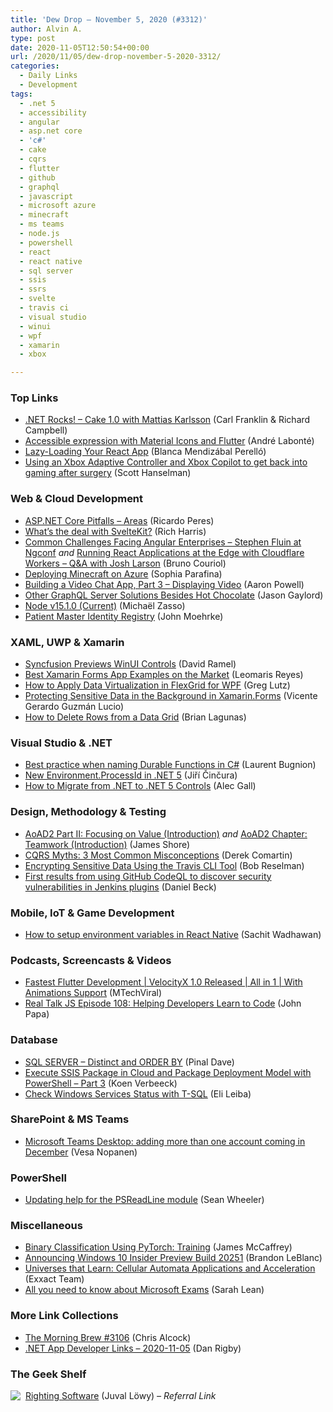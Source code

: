 ```yaml
---
title: 'Dew Drop – November 5, 2020 (#3312)'
author: Alvin A.
type: post
date: 2020-11-05T12:50:54+00:00
url: /2020/11/05/dew-drop-november-5-2020-3312/
categories:
  - Daily Links
  - Development
tags:
  - .net 5
  - accessibility
  - angular
  - asp.net core
  - 'c#'
  - cake
  - cqrs
  - flutter
  - github
  - graphql
  - javascript
  - microsoft azure
  - minecraft
  - ms teams
  - node.js
  - powershell
  - react
  - react native
  - sql server
  - ssis
  - ssrs
  - svelte
  - travis ci
  - visual studio
  - winui
  - wpf
  - xamarin
  - xbox

---
```

### <a name="top"></a>Top Links

  * <a href="http://www.dotnetrocks.com/default.aspx?ShowNum=1712" target="_blank" rel="noopener noreferrer">.NET Rocks! &#8211; Cake 1.0 with Mattias Karlsson</a> (Carl Franklin & Richard Campbell)
  * <a href="https://medium.com/flutter/accessible-expression-with-material-icons-and-flutter-e3f3f622200b?source=rss----4da7dfd21a33---4" target="_blank" rel="noopener noreferrer">Accessible expression with Material Icons and Flutter</a> (André Labonté)
  * <a href="https://www.telerik.com/blogs/lazy-loading-your-react-app" target="_blank" rel="noopener noreferrer">Lazy-Loading Your React App</a> (Blanca Mendizábal Perelló)
  * <a href="http://feeds.hanselman.com/~/638299702/0/scotthanselman~Using-an-Xbox-Adaptive-Controller-and-Xbox-Copilot-to-get-back-into-gaming-after-surgery" target="_blank" rel="noopener noreferrer">Using an Xbox Adaptive Controller and Xbox Copilot to get back into gaming after surgery</a> (Scott Hanselman)



### <a name="web"></a>Web & Cloud Development

  * <a href="https://weblogs.asp.net:443/ricardoperes/asp-net-core-pitfalls-areas?WT.mc_id=DOP-MVP-4025064" target="_blank" rel="noopener noreferrer">ASP.NET Core Pitfalls – Areas</a> (Ricardo Peres)
  * <a href="https://svelte.dev/blog/whats-the-deal-with-sveltekit" target="_blank" rel="noopener noreferrer">What&#8217;s the deal with SvelteKit?</a> (Rich Harris)
  * <a href="https://www.infoq.com/news/2020/11/angular-common-challenges/?utm_campaign=infoq_content&utm_source=infoq&utm_medium=feed&utm_term=global" target="_blank" rel="noopener noreferrer">Common Challenges Facing Angular Enterprises &#8211; Stephen Fluin at Ngconf</a> _and_ <a href="https://www.infoq.com/articles/react-app-edge-cloudflare-workers/?utm_campaign=infoq_content&utm_source=infoq&utm_medium=feed&utm_term=global" target="_blank" rel="noopener noreferrer">Running React Applications at the Edge with Cloudflare Workers &#8211; Q&A with Josh Larson</a> (Bruno Couriol)
  * <a href="https://www.pulumi.com/blog/deploying-minecraft-on-azure/" target="_blank" rel="noopener noreferrer">Deploying Minecraft on Azure</a> (Sophia Parafina)
  * <a href="https://www.aaron-powell.com/posts/2020-11-05-building-a-video-chat-app-part-3-displaying-video/" target="_blank" rel="noopener noreferrer">Building a Video Chat App, Part 3 &#8211; Displaying Video</a> (Aaron Powell)
  * <a href="https://www.jasongaylord.com/blog/2020/11/05/other-graphql-server-solutions" target="_blank" rel="noopener noreferrer">Other GraphQL Server Solutions Besides Hot Chocolate</a> (Jason Gaylord)
  * <a href="https://nodejs.org/en/blog/release/v15.1.0" target="_blank" rel="noopener noreferrer">Node v15.1.0 (Current)</a> (Michaël Zasso)
  * <a href="http://feedproxy.google.com/~r/HealthcareSecurity/privacy/~3/TgY9SwrDOJ0/patient-master-identity-registry.html" target="_blank" rel="noopener noreferrer">Patient Master Identity Registry</a> (John Moehrke)



### <a name="silverlight"></a>XAML, UWP & Xamarin

  * <a href="https://visualstudiomagazine.com/articles/2020/11/04/syncfusion-3.aspx" target="_blank" rel="noopener noreferrer">Syncfusion Previews WinUI Controls</a> (David Ramel)
  * <a href="https://www.telerik.com/blogs/best-xamarin-forms-app-examples" target="_blank" rel="noopener noreferrer">Best Xamarin Forms App Examples on the Market</a> (Leomaris Reyes)
  * <a href="https://www.grapecity.com/blogs/how-to-apply-data-virtualization-in-flexgrid-for-wpf" target="_blank" rel="noopener noreferrer">How to Apply Data Virtualization in FlexGrid for WPF</a> (Greg Lutz)
  * <a href="https://www.syncfusion.com/blogs/post/protecting-sensitive-data-in-the-background-in-xamarin-forms.aspx" target="_blank" rel="noopener noreferrer">Protecting Sensitive Data in the Background in Xamarin.Forms</a> (Vicente Gerardo Guzmán Lucio)
  * <a href="https://brianlagunas.com/how-to-delete-rows-from-a-data-grid/" target="_blank" rel="noopener noreferrer">How to Delete Rows from a Data Grid</a> (Brian Lagunas)



### <a name="dotnet"></a>Visual Studio & .NET

  * <a href="http://feedproxy.google.com/~r/galasoft/~3/R2byD3JWnB4/best-practice-when-naming-durable-functions-in-c" target="_blank" rel="noopener noreferrer">Best practice when naming Durable Functions in C#</a> (Laurent Bugnion)
  * <a href="https://www.tabsoverspaces.com/233842-new-environment-processid-in-net-5?utm_source=feed" target="_blank" rel="noopener noreferrer">New Environment.ProcessId in .NET 5</a> (Jiří Činčura)
  * <a href="https://www.grapecity.com/blogs/how-to-migrate-from-dot-net-to-dot-net-5-controls" target="_blank" rel="noopener noreferrer">How to Migrate from .NET to .NET 5 Controls</a> (Alec Gall)



### <a name="design"></a>Design, Methodology & Testing

  * <a href="https://www.jamesshore.com/v2/books/aoad2/part_2" target="_blank" rel="noopener noreferrer">AoAD2 Part II: Focusing on Value (Introduction)</a> _and_ <a href="https://www.jamesshore.com/v2/books/aoad2/teamwork" target="_blank" rel="noopener noreferrer">AoAD2 Chapter: Teamwork (Introduction)</a> (James Shore)
  * <a href="https://codeopinion.com/cqrs-myths-3-most-common-misconceptions/?utm_source=rss&utm_medium=rss&utm_campaign=cqrs-myths-3-most-common-misconceptions" target="_blank" rel="noopener noreferrer">CQRS Myths: 3 Most Common Misconceptions</a> (Derek Comartin)
  * <a href="http://blog.travis-ci.com/travis-encryption" target="_blank" rel="noopener noreferrer">Encrypting Sensitive Data Using the Travis CLI Tool</a> (Bob Reselman)
  * <a href="http://feedproxy.google.com/~r/ContinuousBlog/~3/oAWCJHIqEVQ/" target="_blank" rel="noopener noreferrer">First results from using GitHub CodeQL to discover security vulnerabilities in Jenkins plugins</a> (Daniel Beck)



### <a name="mobile"></a>Mobile, IoT & Game Development

  * <a href="http://blogs.quovantis.com/how-to-setup-environment-variables-in-react-native/" target="_blank" rel="noopener noreferrer">How to setup environment variables in React Native</a> (Sachit Wadhawan)



### <a name="podcasts"></a>Podcasts, Screencasts & Videos

  * <a href="http://www.youtube.com/watch?v=G0fGsI-pEOY" target="_blank" rel="noopener noreferrer">Fastest Flutter Development | VelocityX 1.0 Released | All in 1 | With Animations Support</a> (MTechViral)
  * <a href="https://webrush.io/episodes/episode-108-helping-developers-learn-to-code-N4AeWnUz" target="_blank" rel="noopener noreferrer">Real Talk JS Episode 108: Helping Developers Learn to Code</a> (John Papa)



### <a name="sql"></a>Database

  * <a href="https://blog.sqlauthority.com/2020/11/05/sql-server-distinct-and-order-by/?utm_source=rss&utm_medium=rss&utm_campaign=sql-server-distinct-and-order-by" target="_blank" rel="noopener noreferrer">SQL SERVER – Distinct and ORDER BY</a> (Pinal Dave)
  * <a href="http://feedproxy.google.com/~r/MSSQLTips-LatestSqlServerTips/~3/C8lE_vn7Uvw/" target="_blank" rel="noopener noreferrer">Execute SSIS Package in Cloud and Package Deployment Model with PowerShell &#8211; Part 3</a> (Koen Verbeeck)
  * <a href="http://feedproxy.google.com/~r/MSSQLTips-LatestSqlServerTips/~3/iYTMO65kcPM/" target="_blank" rel="noopener noreferrer">Check Windows Services Status with T-SQL</a> (Eli Leiba)



### <a name="sp"></a>SharePoint & MS Teams

  * <a href="https://myteamsday.com/2020/11/05/teams-desktop-two-accounts/" target="_blank" rel="noopener noreferrer">Microsoft Teams Desktop: adding more than one account coming in December</a> (Vesa Nopanen)



### <a name="ps"></a>PowerShell

  * <a href="https://devblogs.microsoft.com/powershell/updating-help-for-the-psreadline-module/?WT.mc_id=DOP-MVP-4025064" target="_blank" rel="noopener noreferrer">Updating help for the PSReadLine module</a> (Sean Wheeler)



### <a name="misc"></a>Miscellaneous

  * <a href="https://visualstudiomagazine.com/articles/2020/11/04/pytorch-training.aspx" target="_blank" rel="noopener noreferrer">Binary Classification Using PyTorch: Training</a> (James McCaffrey)
  * <a href="https://blogs.windows.com/windows-insider/2020/11/04/announcing-windows-10-insider-preview-build-20251/?WT.mc_id=WD-MVP-4025064" target="_blank" rel="noopener noreferrer">Announcing Windows 10 Insider Preview Build 20251</a> (Brandon LeBlanc)
  * <a href="https://blog.exxactcorp.com/universes-that-learn-cellular-automata-applications-and-acceleration/?utm_medium=Feed&utm_source=Syndication" target="_blank" rel="noopener noreferrer">Universes that Learn: Cellular Automata Applications and Acceleration</a> (Exxact Team)
  * <a href="https://techcommunity.microsoft.com/t5/itops-talk-blog/all-you-need-to-know-about-microsoft-exams/ba-p/1794460?WT.mc_id=DOP-MVP-4025064" target="_blank" rel="noopener noreferrer">All you need to know about Microsoft Exams</a> (Sarah Lean)



### <a name="links"></a>More Link Collections

  * <a href="http://feedproxy.google.com/~r/ReflectivePerspective/~3/dCg62h94Cu8/" target="_blank" rel="noopener noreferrer">The Morning Brew #3106</a> (Chris Alcock)
  * <a href="https://links.danrigby.com/2020/11/app-developer-links-2020-11-05/" target="_blank" rel="noopener noreferrer">.NET App Developer Links &#8211; 2020-11-05</a> (Dan Rigby)



### <a name="shelf"></a>The Geek Shelf

<a href="https://www.amazon.com/dp/0136524036/?tag=amavin-20" target="_blank" rel="noopener noreferrer"><img decoding="async" align="left" style="margin: 0px 4px 10px 0px; border: 0px currentcolor; border-image: none; float: left; display: inline; background-image: none;" src="https://m.media-amazon.com/images/I/41bByZ8IbBL._SS135_.jpg" border="0" /></a>&nbsp;<a href="https://www.amazon.com/dp/0136524036/?tag=amavin-20" target="_blank" rel="noopener noreferrer">Righting Software</a> (Juval Löwy) _&#8211; Referral Link_